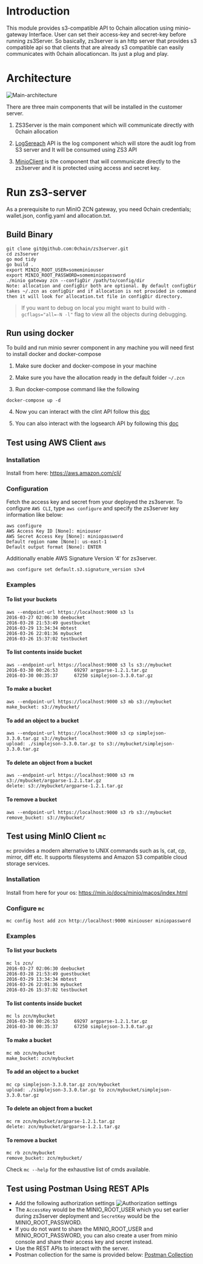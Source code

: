 # Introduction
This module provides s3-compatible API to 0chain allocation using minio-gateway Interface.
User can set their access-key and secret-key before running zs3Server. So basically, zs3server is an http server that provides s3 compatible api so that clients that are already s3 compatible can easily communicates with 0chain allocationcan. Its just a plug and play.

# Architecture 

![Main-architecture](./assets/main-struture.png)

There are three main components that will be installed in the customer server. 

1. ZS3Server is the main component which will communicate directly with 0chain allocation 

2. [LogSereach](/logsearchapi/README.md) API is the log component which will store the audit log from S3 server and It will be consumed using ZS3 API

3. [MinioClient](/client-api/README.md) is the component that will communicate directly to the zs3server and it is protected using access and secret key. 


# Run zs3-server
As a prerequisite to run MinIO ZCN gateway, you need 0chain credentials; wallet.json, config.yaml and allocation.txt.

## Build Binary
```
git clone git@github.com:0chain/zs3server.git
cd zs3server
go mod tidy
go build .
export MINIO_ROOT_USER=someminiouser
export MINIO_ROOT_PASSWORD=someminiopassword
./minio gateway zcn --configDir /path/to/config/dir
Note: allocation and configDir both are optional. By default configDir takes ~/.zcn as configDir and if allocation is not provided in command then it will look for allocation.txt file in configDir directory.
```

> If you want to debug on local you might want to build with `-gcflags="all=-N -l"` flag to view all the objects during debugging.

## Run using docker 

To build and run minio sevrer component in any machine you will need first to install docker and docker-compose 

1. Make sure docker and docker-compose in your machine

2. Make sure you have the allocation ready in the default folder ``~/.zcn``

3. Run docker-compose command like the following

```
docker-compose up -d
```

4. Now you can interact with the clint API follow this [doc](/client-api/README.md)

5. You can also interact with the logsearch API by following this [doc](/logsearchapi/README.md)


## Test using AWS Client `aws`
### Installation
Install from here: https://aws.amazon.com/cli/

### Configuration
Fetch the access key and secret from your deployed the zs3server. To configure `AWS CLI`, type `aws configure` and 
specify the zs3server key information like below:
```
aws configure
AWS Access Key ID [None]: miniouser
AWS Secret Access Key [None]: miniopassword
Default region name [None]: us-east-1
Default output format [None]: ENTER
```

Additionally enable AWS Signature Version ‘4’ for zs3server.

`aws configure set default.s3.signature_version s3v4`

### Examples
#### To list your buckets
```
aws --endpoint-url https://localhost:9000 s3 ls
2016-03-27 02:06:30 deebucket
2016-03-28 21:53:49 guestbucket
2016-03-29 13:34:34 mbtest
2016-03-26 22:01:36 mybucket
2016-03-26 15:37:02 testbucket
```

#### To list contents inside bucket
```
aws --endpoint-url https://localhost:9000 s3 ls s3://mybucket
2016-03-30 00:26:53      69297 argparse-1.2.1.tar.gz
2016-03-30 00:35:37      67250 simplejson-3.3.0.tar.gz
```

#### To make a bucket
```
aws --endpoint-url https://localhost:9000 s3 mb s3://mybucket
make_bucket: s3://mybucket/
```

#### To add an object to a bucket
```
aws --endpoint-url https://localhost:9000 s3 cp simplejson-3.3.0.tar.gz s3://mybucket
upload: ./simplejson-3.3.0.tar.gz to s3://mybucket/simplejson-3.3.0.tar.gz
```

#### To delete an object from a bucket
```
aws --endpoint-url https://localhost:9000 s3 rm s3://mybucket/argparse-1.2.1.tar.gz
delete: s3://mybucket/argparse-1.2.1.tar.gz
```

#### To remove a bucket
```
aws --endpoint-url https://localhost:9000 s3 rb s3://mybucket
remove_bucket: s3://mybucket/
```



## Test using MinIO Client `mc`
`mc` provides a modern alternative to UNIX commands such as ls, cat, cp, mirror, diff etc. It supports filesystems 
and Amazon S3 compatible cloud storage services.

### Installation
Install from here for your os: https://min.io/docs/minio/macos/index.html

### Configure `mc`
```
mc config host add zcn http://localhost:9000 miniouser miniopassword
```

### Examples
#### To list your buckets
```
mc ls zcn/
2016-03-27 02:06:30 deebucket
2016-03-28 21:53:49 guestbucket
2016-03-29 13:34:34 mbtest
2016-03-26 22:01:36 mybucket
2016-03-26 15:37:02 testbucket
```

#### To list contents inside bucket
```
mc ls zcn/mybucket
2016-03-30 00:26:53      69297 argparse-1.2.1.tar.gz
2016-03-30 00:35:37      67250 simplejson-3.3.0.tar.gz
```

#### To make a bucket
```
mc mb zcn/mybucket
make_bucket: zcn/mybucket
```

#### To add an object to a bucket
```
mc cp simplejson-3.3.0.tar.gz zcn/mybucket
upload: ./simplejson-3.3.0.tar.gz to zcn/mybucket/simplejson-3.3.0.tar.gz
```

#### To delete an object from a bucket
```
mc rm zcn/mybucket/argparse-1.2.1.tar.gz
delete: zcn/mybucket/argparse-1.2.1.tar.gz
```

#### To remove a bucket
```
mc rb zcn/mybucket
remove_bucket: zcn/mybucket/
```

Check `mc --help` for the exhaustive list of cmds available.


## Test using Postman Using REST APIs
- Add the following authorization settings
![](./assets/postman-auth.png "Authorization settings")
- The `AccessKey` would be the MINIO_ROOT_USER which you set earlier during zs3server deployment and `SecretKey` would be the MINIO_ROOT_PASSWORD.
- If you do not want to share the MINIO_ROOT_USER and MINIO_ROOT_PASSWORD, you can also create a user from minio console and share their access key and secret instead.
- Use the REST APIs to interact with the server. 
- Postman collection for the same is provided below:
[Postman Collection](./assets/Zs3ServerCollection.postman_collection.json)